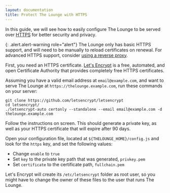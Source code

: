 ```yaml
---
layout: documentation
title: Protect The Lounge with HTTPS
---
```


In this guide, we will see how to easily configure The Lounge to be served over [HTTPS](https://en.wikipedia.org/wiki/HTTPS) for better security and privacy.

{: .alert.alert-warning role="alert"}
The Lounge only has basic HTTPS support, and will need to be manually to reload certificates on renewal. For advanced HTTPS support, consider [using a reverse proxy](/docs/guides/reverse-proxies.html).

First, you need an HTTPS certificate. [Let's Encrypt](https://letsencrypt.org/) is a free, automated, and open Certificate Authority that provides completely free HTTPS certificates.

Assuming you have a valid email address at `email@example.com`, and want to serve The Lounge at `https://thelounge.example.com`, run these commands on your server:

```
git clone https://github.com/letsencrypt/letsencrypt
cd letsencrypt/
./letsencrypt-auto certonly --standalone --email email@example.com -d thelounge.example.com
```

Follow the instructions on screen. This should generate a private key, as well as your HTTPS certificate that will expire after 90 days.

Open your configuration file, located at `${THELOUNGE_HOME}/config.js` and look for the `https` key, and set the following values:

- Change `enable` to `true`
- Set `key` to the private key path that was generated, `privkey.pem`
- Set `certificate` to the certificate path, `fullchain.pem`

Let's Encrypt will create its `/etc/letsencrypt` folder as root user, so you might have to change the owner of these files to the user that runs The Lounge.
